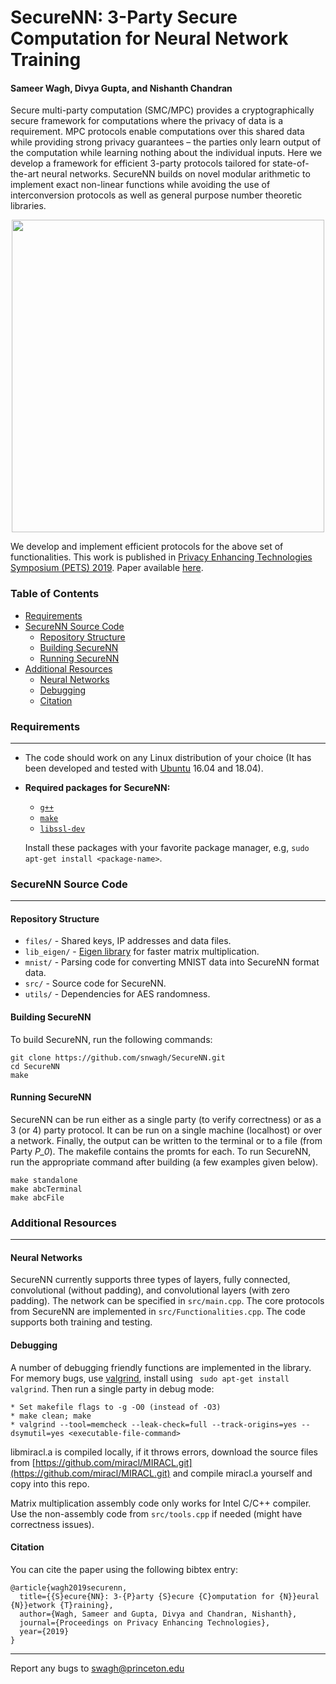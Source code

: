 # SecureNN: 3-Party Secure Computation for Neural Network Training

#### Sameer Wagh, Divya Gupta, and Nishanth Chandran

Secure multi-party computation (SMC/MPC) provides a cryptographically secure framework for computations where the privacy of data is a requirement. MPC protocols enable computations over this shared data while providing strong privacy guarantees – the parties only learn output of the computation while learning nothing about the individual inputs. Here we develop a framework for efficient 3-party protocols tailored for state-of-the-art neural networks. SecureNN builds on novel modular arithmetic to implement exact non-linear functions while avoiding the use of interconversion protocols as well as general purpose number theoretic libraries. 

<p align="center">
<img align="middle" src="https://snwagh.github.io/public/Images/flow.png" width="500" >
</p>

We develop and implement efficient protocols for the above set of functionalities. This work is published in [Privacy Enhancing Technologies Symposium (PETS) 2019](https://petsymposium.org/2019/). Paper available [here](http://snwagh.github.io/publications/).

### Table of Contents

- [Requirements](#requirements)
- [SecureNN Source Code](#securenn-source-code)
    - [Repository Structure](#repository-structure)
    - [Building SecureNN](#building-securenn)
    - [Running SecureNN](#running-securenn)
- [Additional Resources](#additional-resources)
    - [Neural Networks](#neural-networks)
    - [Debugging](#debugging)
    - [Citation](#citation)



### Requirements
---
* The code should work on any Linux distribution of your choice (It has been developed and tested with [Ubuntu](http://www.ubuntu.com/) 16.04 and 18.04).

* **Required packages for SecureNN:**
  * [`g++`](https://packages.debian.org/testing/g++)
  * [`make`](https://packages.debian.org/testing/make)
  * [`libssl-dev`](https://packages.debian.org/testing/libssl-dev)

  Install these packages with your favorite package manager, e.g, `sudo apt-get install <package-name>`.


### SecureNN Source Code
---

#### Repository Structure

* `files/`    - Shared keys, IP addresses and data files.
* `lib_eigen/`    - [Eigen library](http://eigen.tuxfamily.org/) for faster matrix multiplication.
* `mnist/`    - Parsing code for converting MNIST data into SecureNN format data.
* `src/`    - Source code for SecureNN.
* `utils/` - Dependencies for AES randomness.

#### Building SecureNN

To build SecureNN, run the following commands:

```
git clone https://github.com/snwagh/SecureNN.git
cd SecureNN
make
```

#### Running SecureNN

SecureNN can be run either as a single party (to verify correctness) or as a 3 (or 4) party protocol. It can be run on a single machine (localhost) or over a network. Finally, the output can be written to the terminal or to a file (from Party *P_0*). The makefile contains the promts for each. To run SecureNN, run the appropriate command after building (a few examples given below). 

```
make standalone
make abcTerminal
make abcFile
```



### Additional Resources
---
#### Neural Networks

SecureNN currently supports three types of layers, fully connected, convolutional (without padding), and convolutional layers (with zero padding). The network can be specified in `src/main.cpp`. The core protocols from SecureNN are implemented in `src/Functionalities.cpp`. The code supports both training and testing. 

#### Debugging

A number of debugging friendly functions are implemented in the library. For memory bugs, use [valgrind](http://www.valgrind.org), install using `
sudo apt-get install valgrind`. Then run a single party in debug mode:

```
* Set makefile flags to -g -O0 (instead of -O3)
* make clean; make
* valgrind --tool=memcheck --leak-check=full --track-origins=yes --dsymutil=yes <executable-file-command>
```

libmiracl.a is compiled locally, if it throws errors, download the source files from [https://github.com/miracl/MIRACL.git](https://github.com/miracl/MIRACL.git) and compile miracl.a yourself and copy into this repo.

Matrix multiplication assembly code only works for Intel C/C++ compiler. Use the non-assembly code from `src/tools.cpp` if needed (might have correctness issues).

#### Citation
You can cite the paper using the following bibtex entry:
```
@article{wagh2019securenn,
  title={{S}ecure{NN}: 3-{P}arty {S}ecure {C}omputation for {N}}eural {N}}etwork {T}raining},
  author={Wagh, Sameer and Gupta, Divya and Chandran, Nishanth},
  journal={Proceedings on Privacy Enhancing Technologies},
  year={2019}
}
```

---
Report any bugs to [swagh@princeton.edu](swagh@princeton.edu)